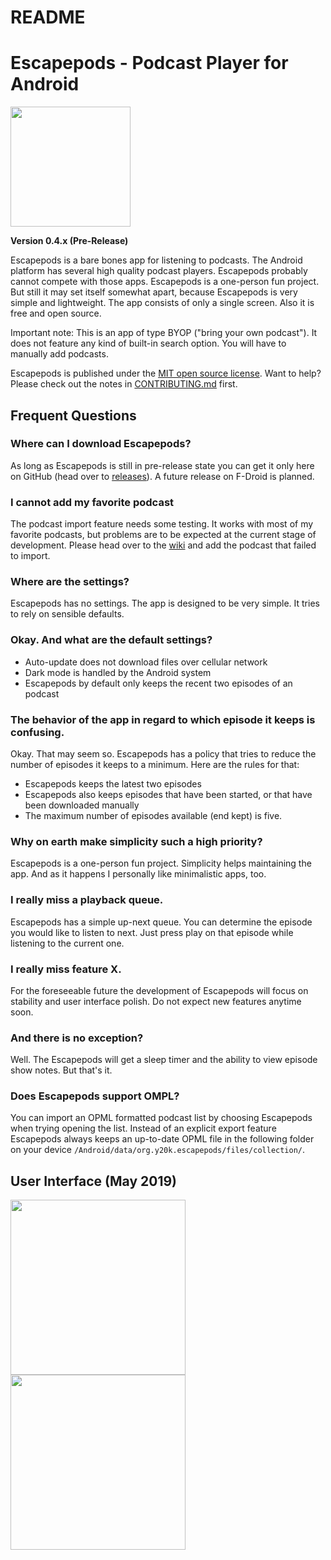 README
======

# Escapepods - Podcast Player for Android
<img src="https://raw.githubusercontent.com/y20k/escapepods/master/app/src/main/res/mipmap-xxxhdpi/ic_launcher_round.png" width="192" />

**Version 0.4.x (Pre-Release)**

Escapepods is a bare bones app for listening to podcasts. The Android platform has several high quality podcast players. Escapepods probably cannot compete with those apps. Escapepods is a one-person fun project. But still it may set itself somewhat apart, because Escapepods is very simple and lightweight. The app consists of only a single screen. Also it is free and open source.

Important note: This is an app of type BYOP ("bring your own podcast"). It does not feature any kind of built-in search option. You will have to manually add podcasts.

Escapepods is published under the [MIT open source license](https://opensource.org/licenses/MIT). Want to help? Please check out the notes in [CONTRIBUTING.md](https://github.com/y20k/escapepods/blob/master/CONTRIBUTE.md) first.


## Frequent Questions

### Where can I download Escapepods?
As long as Escapepods is still in pre-release state you can get it only here on GitHub (head over to [releases](https://github.com/y20k/escapepods/releases)). A future release on F-Droid is planned.

### I cannot add my favorite podcast
The podcast import feature needs some testing. It works with most of my favorite podcasts, but problems are to be expected at the current stage of development. Please head over to the [wiki](https://github.com/y20k/escapepods/wiki/Podcasts-feeds-that-are-not-working-yet) and add the podcast that failed to import.

### Where are the settings?
Escapepods has no settings. The app is designed to be very simple. It tries to rely on sensible defaults.

### Okay. And what are the default settings?
- Auto-update does not download files over cellular network
- Dark mode is handled by the Android system
- Escapepods by default only keeps the recent two episodes of an podcast

### The behavior of the app in regard to which episode it keeps is confusing.
Okay. That may seem so. Escapepods has a policy that tries to reduce the number of episodes it keeps to a minimum. Here are the rules for that:
- Escapepods keeps the latest two episodes
- Escapepods also keeps episodes that have been started, or that have been downloaded manually
- The maximum number of episodes available (end kept) is five.

### Why on earth make simplicity such a high priority?
Escapepods is a one-person fun project. Simplicity helps maintaining the app. And as it happens I personally like minimalistic apps, too.

### I really miss a playback queue.
Escapepods has a simple up-next queue. You can determine the episode you would like to listen to next. Just press play on that episode while listening to the current one.

### I really miss feature X.
For the foreseeable future the development of Escapepods will focus on stability and user interface polish. Do not expect new features anytime soon.

### And there is no exception?
Well. The Escapepods will get a sleep timer and the ability to view episode show notes. But that's it.

### Does Escapepods support OMPL?
You can import an OPML formatted podcast list by choosing Escapepods when trying opening the list. Instead of an explicit export feature Escapepods always keeps an up-to-date OPML file in the following folder on your device `/Android/data/org.y20k.escapepods/files/collection/`.

## User Interface (May 2019)
<img src="https://raw.githubusercontent.com/y20k/escapepods/master/assets/ui-screenshot-001-2019-05.png" width="280" /><img src="https://raw.githubusercontent.com/y20k/escapepods/master/assets/ui-screenshot-002-2019-05.png" width="280" />
